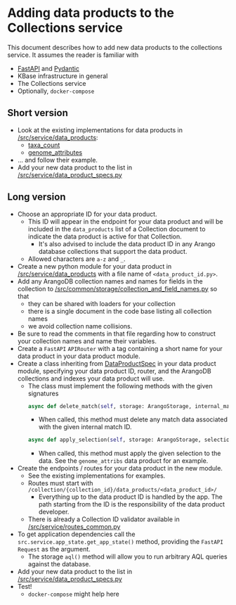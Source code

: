 # Adding data products to the Collections service

This document describes how to add new data products to the collections service. It assumes
the reader is familiar with

* [FastAPI](https://fastapi.tiangolo.com/) and [Pydantic](https://pydantic-docs.helpmanual.io/)
* KBase infrastructure in general
* The Collections service
* Optionally, `docker-compose`

## Short version

* Look at the existing implementations for data products in
  [/src/service/data_products](/src/service/data_products):
  * [taxa_count](/src/service/data_products/taxa_count.py)
  * [genome_attributes](/src/service/data_products/genome_attributes.py)
* ... and follow their example.
* Add your new data product to the list in
  [/src/service/data_product_specs.py](/src/service/data_product_specs.py)

## Long version

* Choose an appropriate ID for your data product.
  * This ID will appear in the endpoint for your data product and will be included in the
    `data_products` list of a Collection document to indicate the data product is active for
    that Collection.
    * It's also advised to include the data product ID in any Arango database collections
      that support the data product.
  * Allowed characters are `a-z` and `_`.
* Create a new python module for your data product in
  [/src/service/data_products](/src/service/data_products) with a file name of
  `<data_product_id.py>`.
* Add any ArangoDB collection names and names for fields in the collection to
  [/src/common/storage/collection_and_field_names.py](/src/common/storage/collection_and_field_names.py)
  so that
  * they can be shared with loaders for your collection
  * there is a single document in the code base listing all collection names
  * we avoid collection name collisions.
* Be sure to read the comments in that file regarding how to construct your collection names
  and name their variables.
* Create a `FastAPI` `APIRouter` with a tag containing a short name for your data product in
  your data product module.
* Create a class inheriting from [DataProductSpec](/src/service/data_products/common_models.py)
  in your data product module, specifying your data product ID, router, and the ArangoDB
  collections and indexes your data product will use.
  * The class must implement the following methods with the given signatures
    ```python
    async def delete_match(self, storage: ArangoStorage, internal_match_id: str) -> None:
    ```
    * When called, this method must delete any match data associated with the given internal
      match ID.
    ```python
    async def apply_selection(self, storage: ArangoStorage, selection_id: str) -> None:
    ```
    * When called, this method must apply the given selection to the data. See the `genome_attribs`
      data product for an example.
* Create the endpoints / routes for your data product in the new module.
  * See the existing implementations for examples.
  * Routes must start with `/collection/{collection_id}/data_products/<data_product_id>/`
    * Everything up to the data product ID is handled by the app. The path starting from the ID is
      the responsibility of the data product developer.
  * There is already a Collection ID validator available in
    [/src/service/routes_common.py](/src/service/routes_common.py)
* To get application dependencies call the `src.service.app_state.get_app_state()`
  method, providing the `FastAPI` `Request` as the argument.
  * The storage `aql()` method will allow you to run arbitrary AQL queries against the database.
* Add your new data product to the list in
  [/src/service/data_product_specs.py](/src/service/data_product_specs.py)
* Test!
  * `docker-compose` might help here